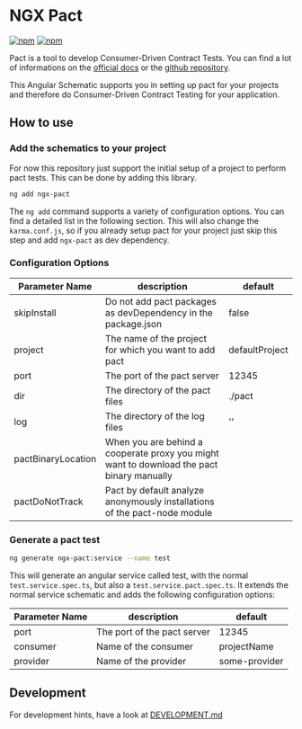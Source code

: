 # NGX Pact

[![npm](https://img.shields.io/npm/v/ngx-pact.svg)](https://www.npmjs.com/package/ngx-pact)
[![npm](https://img.shields.io/npm/l/ngx-pact.svg)](https://www.npmjs.com/package/ngx-pact)

Pact is a tool to develop Consumer-Driven Contract Tests. You can find a lot of informations on the [official docs](https://docs.pact.io/) or the [github repository](https://github.com/pact-foundation).

This Angular Schematic supports you in setting up pact for your projects and therefore do Consumer-Driven Contract Testing for your application.

## How to use

### Add the schematics to your project

For now this repository just support the initial setup of a project to perform pact tests.
This can be done by adding this library.

```sh
ng add ngx-pact
```

The `ng add` command supports a variety of configuration options. You can find a detailed list in the following section.
This will also change the `karma.conf.js`, so if you already setup pact for your project just skip this step and add `ngx-pact` as dev dependency.

### Configuration Options

| Parameter Name      | description                                                                               | default        |
| ------------------- | ----------------------------------------------------------------------------------------- | -------------- |
| skipInstall         | Do not add pact packages as devDependency in the package.json                             | false          |
| project             | The name of the project for which you want to add pact                                    | defaultProject |
| port                | The port of the pact server                                                               | 12345          |
| dir                 | The directory of the pact files                                                           | ./pact         |
| log                 | The directory of the log files                                                            | ''             |
| pactBinaryLocation  | When you are behind a cooperate proxy you might want to download the pact binary manually |                | 
| pactDoNotTrack      | Pact by default analyze anonymously installations of the pact-node module                 |                |

### Generate a pact test

```sh
ng generate ngx-pact:service --name test
```

This will generate an angular service called test, with the normal `test.service.spec.ts`, but also a `test.service.pact.spec.ts`.
It extends the normal service schematic and adds the following configuration options:

| Parameter Name      | description                                                                               | default        |
| ------------------- | ----------------------------------------------------------------------------------------- | -------------- |
| port                | The port of the pact server                                                               | 12345          |
| consumer            | Name of the consumer                                                                      | projectName    |
| provider            | Name of the provider                                                                      | some-provider  |

## Development

For development hints, have a look at [DEVELOPMENT.md](./DEVELOPMENT.md)
